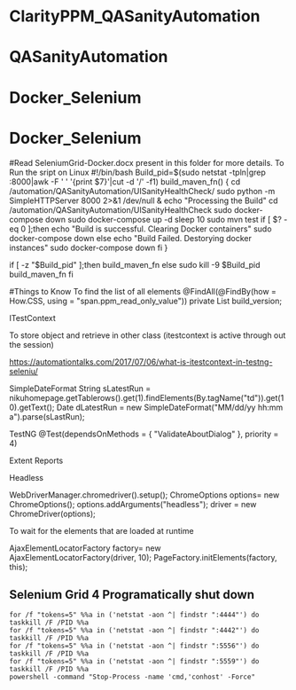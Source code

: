 # ClarityPPM_QASanityAutomation
# QASanityAutomation
# Docker_Selenium
# Docker_Selenium
#Read SeleniumGrid-Docker.docx present in this folder for more details.
To Run the sript on Linux 
#!/bin/bash
Build_pid=$(sudo netstat -tpln|grep :8000|awk -F ' ' '{print $7}'|cut -d '/' -f1)
build_maven_fn() {
    cd /automation/QASanityAutomation/UISanityHealthCheck/
    sudo python -m SimpleHTTPServer 8000 2>&1 /dev/null &
    echo "Processing the Build"
    cd /automation/QASanityAutomation/UISanityHealthCheck
    sudo docker-compose down
    sudo docker-compose up -d
    sleep 10
    sudo mvn test
    if [ $? -eq 0 ];then
      echo "Build is successful. Clearing Docker containers"
      sudo docker-compose down
    else
      echo "Build Failed. Destorying docker instances"
      sudo docker-compose down
    fi
    }
    
if [ -z "$Build_pid" ];then
   build_maven_fn
else
   sudo kill -9 $Build_pid
   build_maven_fn
fi

#Things to Know
To find the list of all elements
@FindAll(@FindBy(how = How.CSS, using = "span.ppm_read_only_value"))
	private List<WebElement> build_version;
	
ITestContext 

To store object and retrieve in other class (itestcontext is active through out the session)

https://automationtalks.com/2017/07/06/what-is-itestcontext-in-testng-seleniu/

SimpleDateFormat
String sLatestRun = nikuhomepage.getTablerows().get(1).findElements(By.tagName("td")).get(10).getText();
Date dLatestRun = new SimpleDateFormat("MM/dd/yy hh:mm a").parse(sLastRun);

TestNG
@Test(dependsOnMethods = { "ValidateAboutDialog" }, priority = 4)

Extent Reports

Headless 

WebDriverManager.chromedriver().setup();
ChromeOptions options= new ChromeOptions();
options.addArguments("headless");
driver = new ChromeDriver(options);	

To wait for the elements that are loaded at runtime

AjaxElementLocatorFactory factory= new AjaxElementLocatorFactory(driver, 10);
		PageFactory.initElements(factory, this);

## Selenium Grid 4 Programatically shut down
```batch
for /f "tokens=5" %%a in ('netstat -aon ^| findstr ":4444"') do taskkill /F /PID %%a
for /f "tokens=5" %%a in ('netstat -aon ^| findstr ":4442"') do taskkill /F /PID %%a
for /f "tokens=5" %%a in ('netstat -aon ^| findstr ":5556"') do taskkill /F /PID %%a
for /f "tokens=5" %%a in ('netstat -aon ^| findstr ":5559"') do taskkill /F /PID %%a
powershell -command "Stop-Process -name 'cmd,'conhost' -Force"
```
